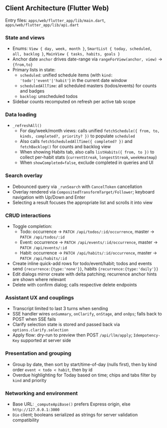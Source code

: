 ## Client Architecture (Flutter Web)

Entry files: `apps/web/flutter_app/lib/main.dart`, `apps/web/flutter_app/lib/api.dart`

### State and views

- Enums: `View { day, week, month }`, `SmartList { today, scheduled, all, backlog }`, `MainView { tasks, habits, goals }`
- Anchor date `anchor` drives date-range via `rangeForView(anchor, view)` → `{from,to}`
- Primary lists in state:
  - `scheduled`: unified schedule items (with `kind: 'todo'|'event'|'habit'`) in the current date window
  - `scheduledAllTime`: all scheduled masters (todos/events) for counts and badges
  - `backlog`: unscheduled todos
- Sidebar counts recomputed on refresh per active tab scope

### Data loading

- `_refreshAll()`
  - For day/week/month views: calls unified `fetchSchedule({ from, to, kinds, completed?, priority? })` to populate `scheduled`
  - Also calls `fetchScheduledAllTime({ completed? })` and `fetchBacklog()` for counts and backlog view
  - When showing Habits tab, also calls `listHabits({ from, to })` to collect per-habit stats (`currentStreak`, `longestStreak`, `weekHeatmap`)
  - When `showCompleted=false`, exclude completed in queries and UI

### Search overlay

- Debounced query via `_runSearch` with `CancelToken` cancellation
- Overlay rendered via `CompositedTransformTarget/Follower`; keyboard navigation with Up/Down and Enter
- Selecting a result focuses the appropriate list and scrolls it into view

### CRUD interactions

- Toggle completion:
  - Todo: occurrence → `PATCH /api/todos/:id/occurrence`, master → `PATCH /api/todos/:id`
  - Event: occurrence → `PATCH /api/events/:id/occurrence`, master → `PATCH /api/events/:id`
  - Habit: occurrence → `PATCH /api/habits/:id/occurrence`, master → `PATCH /api/habits/:id`
- Create inline quick-add rows for todo/event/habit; todos and events send `{recurrence:{type:'none'}}`, habits `{recurrence:{type:'daily'}}`
- Edit dialogs mirror create with delta patching; recurrence anchor hints are shown where relevant
- Delete with confirm dialog; calls respective delete endpoints

### Assistant UX and couplings

- Transcript limited to last 3 turns when sending
- SSE handler wires `onSummary`, `onClarify`, `onStage`, and `onOps`; falls back to POST when SSE fails
- Clarify selection state is stored and passed back via `options.clarify.selection`
- Apply flow: dry-run to preview then POST `/api/llm/apply`; `Idempotency-Key` supported at server side

### Presentation and grouping

- Group by date, then sort by start/time-of-day (nulls first), then by kind order `event < todo < habit`, then by id
- Overdue highlighting for Today based on time; chips and tabs filter by `kind` and priority

### Networking and environment

- Base URL: `_computeApiBase()` prefers Express origin, else `http://127.0.0.1:3000`
- `Dio` client; booleans serialized as strings for server validation compatibility



